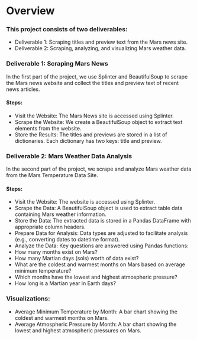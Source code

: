 # Overview
### This project consists of two deliverables:

- Deliverable 1: Scraping titles and preview text from the Mars news site.
- Deliverable 2: Scraping, analyzing, and visualizing Mars weather data.

### Deliverable 1: Scraping Mars News
In the first part of the project, we use Splinter and BeautifulSoup to scrape the Mars news website and collect the titles and preview text of recent news articles.

#### Steps:
- Visit the Website: The Mars News site is accessed using Splinter.
- Scrape the Website: We create a BeautifulSoup object to extract text elements from the website.
- Store the Results: The titles and previews are stored in a list of dictionaries. Each dictionary has two keys: title and preview.

### Deliverable 2: Mars Weather Data Analysis
In the second part of the project, we scrape and analyze Mars weather data from the Mars Temperature Data Site.

#### Steps:
- Visit the Website: The website is accessed using Splinter.
- Scrape the Data: A BeautifulSoup object is used to extract table data containing Mars weather information.
- Store the Data: The extracted data is stored in a Pandas DataFrame with appropriate column headers.
- Prepare Data for Analysis: Data types are adjusted to facilitate analysis (e.g., converting dates to datetime format).
- Analyze the Data: Key questions are answered using Pandas functions:
- How many months exist on Mars?
- How many Martian days (sols) worth of data exist?
- What are the coldest and warmest months on Mars based on average minimum temperature?
- Which months have the lowest and highest atmospheric pressure?
- How long is a Martian year in Earth days?

### Visualizations:
- Average Minimum Temperature by Month: A bar chart showing the coldest and warmest months on Mars.
- Average Atmospheric Pressure by Month: A bar chart showing the lowest and highest atmospheric pressures on Mars.
